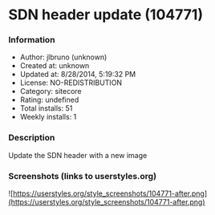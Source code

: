 # SDN header update (104771)

### Information
- Author: jlbruno (unknown)
- Created at: unknown
- Updated at: 8/28/2014, 5:19:32 PM
- License: NO-REDISTRIBUTION
- Category: sitecore
- Rating: undefined
- Total installs: 51
- Weekly installs: 1


### Description
Update the SDN header with a new image


### Screenshots (links to userstyles.org)
![https://userstyles.org/style_screenshots/104771-after.png](https://userstyles.org/style_screenshots/104771-after.png)


